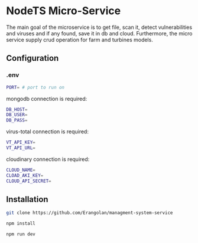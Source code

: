 # NodeTS Micro-Service
The main goal of the microservice is to get file, scan it, detect vulnerabilities and viruses and if any found, save it in db and cloud.
Furthermore, the micro service supply crud operation for farm and turbines models.

## Configuration

### .env

```bash
PORT= # port to run on
```
mongodb connection is required:
```bash
DB_HOST=
DB_USER=
DB_PASS=
```

virus-total connection is required:
```bash
VT_API_KEY=
VT_API_URL=
```

cloudinary connection is required:
```bash
CLOUD_NAME=
CLOAD_AKI_KEY=
CLOUD_API_SECRET=
```

## Installation

```bash
git clone https://github.com/Erangolan/managment-system-service
```

```bash
npm install
```

```bash
npm run dev
```